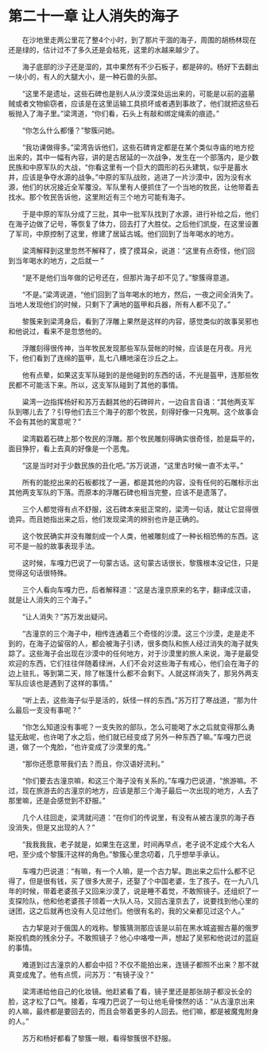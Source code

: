 # 第二十一章 让人消失的海子


　　在沙地里走两公里花了整4个小时，到了那片干涸的海子，周围的胡杨林现在还是绿的，估计过不了多久还是会枯死，这里的水越来越少了。

　　海子底部的沙子还是湿的，其中果然有不少石板子，都是碎的。杨好下去翻出一块小的，有人的大腿大小，是一种石兽的头部。

　　“这里不是遗址，这些石碑也是别人从沙漠深处运出来的，可能是以前的盗墓贼或者文物偷窃者，应该是在这里运输工具损坏或者遇到事故了，他们就把这些石板抛入了海子里。”梁湾道，“你们看，石头上有敲和绑定绳索的痕迹。”

　　“你怎么什么都懂？”黎簇问她。

　　“我功课做得多。”梁湾告诉他们，这些石碑肯定都是在某个类似寺庙的地方挖出来的，其中一幅有內容，讲的是古居延的一次战争，发生在一个部落内，是少数民族和中原军队的大战，“你看这里有一个巨大的圆形的石头建筑，似乎是蓄水井，应该是争夺水源的战争。”中原的军队战败，逃进了一片沙漠中，因为没有水源，他们的状况接近全军覆没。军队里有人便抓住了一个当地的牧民，让他带着去找水。那个牧民告诉他，这里附近有三个地方可能有海子。

　　于是中原的军队分成了三批，其中一批军队找到了水源，进行补给之后，他们在海子边做了记号，等恢复了体力，回去打了大胜仗。之后他们凯旋，在这里设置了军司，中原控制了这里，修建了居延古城。他们回到了当年喝水的地方。

　　梁湾解释到这里忽然不解释了，摸了摸耳朵，说道：“这里有点奇怪，他们回到当年喝水的地方，之后就一  ”

　　“是不是他们当年做的记号还在，但那片海子却不见了。”黎簇得意道。

　　“不是。”梁湾说道，“他们回到了当年喝水的地方，然后，一夜之间全消失了。当地人发现他们的时候，只剩下了满地的盔甲和兵器，所有人都不见了。”

　　黎簇来到梁湾身后，看到了浮雕上果然是这样的内容，感觉类似的故事吴邪也和他说过，看来不是忽悠他的。

　　浮雕刻得很传神，当年牧民发现那些军队营帐的时候，应该是在月夜。月光下，他们看到了连绵的盔甲，乱七八糟地滚在沙丘之上。

　　他有点晕，如果这支军队碰到的是他碰到的东西的话，不光是盔甲，连那些牧民都不可能活下来。所以，这支军队碰到了其他的事情。

　　粱湾一边指挥杨好和苏万去翻其他的石碑碎片，一边自言自语：“其他两支军队到哪儿去了？引导他们去三个海子的那个牧民，刻得好像一只鬼啊。这个故事会不会有其他的寓意呢？”

　　梁湾戳着石碑上那个牧民的浮雕。那个牧民雕刻得确实很奇怪，脸是扁平的，面目狰狞，看上去真的好像是一个恶鬼。

　　“这是当时对于少数民族的丑化吧。”苏万说道，“这里古时候一直不太平。”

　　所有的能挖出来的石板都找了一遍，都是其他的内容，没有任何的石雕标示出其他两支军队的下落。而原本的浮雕石碑也相当完整，应该不是遗落了。

　　三个人都觉得有点不舒服，这石碑本来挺正常的，梁湾一句话，就让它显得很诡异。而且她指出来之后，他们发现梁湾的辨别也许是正确的。

　　这个牧民确实并没有雕刻成一个人类，他被雕刻成了一种长相恐怖的东西。这可不是一般的故事表现手法。

　　这时候，车嘎力巴说了一句蒙古话。这句蒙古话很长，黎簇根本没记住，只是觉得这句话很特殊。

　　三个人看向车嘎力巴，后者解释道：“这是古潼京原来的名字，翻译成汉语，就是让人消失的三个海子。”

　　“让人消失？”苏万发出疑问。

　　“古潼京的三个海子中，相传连通着三个奇怪的沙漠。这三个沙漠，走是走不到的，在海子边留宿的人，都会被海子引诱，很多商队和旅人经过消失的海子就失踪了。这些海子会出现在沙漠中的任何地方，对于沙漠里的旅人来说，海子是最受欢迎的东西，它们往往伴随着绿洲，人们不会对这些海子有戒心，他们会在海子的边上驻扎，等到第二天，除了帐篷什么都不会剩下。人就这样消失了，那另外两支军队应该也是遇到了这样的事情。”

　　“听上去，这些海子似乎是活的，妖怪一样的东西。”苏万打了寒战道，“那为什么最后一支没有事呢？”

　　“你怎么知道没有事呢？一支失败的部队，怎么可能喝了水之后就变得那么勇猛无敌呢，也许喝了水之后，他们就已经变成了另外一种东西了嘛。”车嘎力巴说道，做了一个鬼脸，“也许变成了沙漠里的鬼。”

　　“那你还愿意带我们去？而且，你汉语好流利。”

　　“你们要去古潼京嘛，和这三个海子没有关系的。”车嘎力巴说道，“旅游嘛。不过，现在旅游去的古潼京的地方，应该是那三个海子最后一次出现的地方，人去了那里嘛，还是会感觉到不舒服。”

　　几个人往回走，梁湾就问道：“在你们的传说里，有没有从被古潼京的海子吞没消失，但是又出现的人？”

　　“我我我我，老子就是，如果生在这里，时间再早点，老子说不定成个大名人吧，至少成个黎簇汗这样的角色。”黎簇心里念叨着，几乎想举手承认。

　　车嘎力巴说道：“有嘛，有一个人嘛，是一个古力挈。跑出来之后什么都不记得了，但是很有钱，买了很多大房子，还娶了个中国老婆，生了孩子。在一九八几年的时候，带着老婆孩子又回来沙漠了，说是睡不着觉，不敢照镜子。还组织了一支探险队，他和他老婆孩子领着一大队人马，又回古潼京去了，说要找到他心里的谜团，这之后就再也没有人见过他们。他很有名的，我的父亲都见过这个人。”

　　古力挈是对于俄国人的戏称。黎簇猜测那应该是以前在黑水城盗掘古墓的俄罗斯投机商的残余分子。不敢照镜子？他心中咯噔一声，想起了吴邪和他说过的蓝庭的事情。

　　难道到过古潼京的人都会中招？不仅不能拍出来，连镜子都照不出来？那不就真变成鬼了。他有点慌，问苏万：“有镜子没？”

　　梁湾递给他自己的化妆镜。他赶紧看了看，镜子里还是那张胡子都没长全的脸，这才松了口气。接着，车嘎力巴说了一句让他毛骨悚然的话：“从古潼京出来的人嘛，最终都是要回去的，而且会带着更多的人回去。他们嘛，都是被魔鬼附身的人。”

　　苏万和杨好都看了黎簇一眼，看得黎簇很不舒服。

